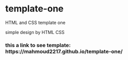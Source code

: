 # template-one
HTML and CSS template one
<p> simple design by HTML CSS</p>
<h3>  this a link to see template: https://mahmoud2217.github.io/template-one/</h3>
